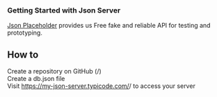 ### Getting Started with Json Server
[Json Placeholder](https://jsonplaceholder.typicode.com/) provides us Free fake and reliable API for testing and prototyping.

## How to
Create a repository on GitHub (<your-username>/<your-repo>)
<br />
Create a db.json file
<br />
Visit https://my-json-server.typicode.com/<your-username>/<your-repo> to access your server
